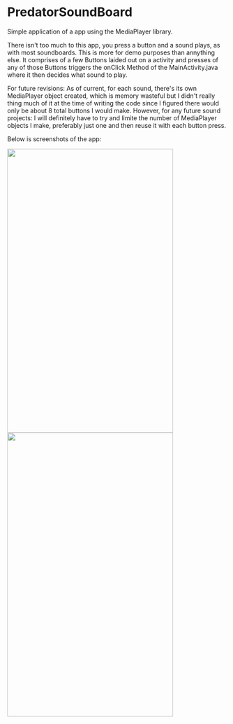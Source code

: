# PredatorSoundBoard
Simple application of a app using the MediaPlayer library.

There isn't too much to this app, you press a button and a sound plays, as with most soundboards. This is more for demo purposes than annything else. It comprises of a few Buttons laided out on a activity and presses of any of those Buttons triggers the onClick Method of the MainActivity.java where it then decides what sound to play.

For future revisions:
As of current, for each sound, there's its own MediaPlayer object created, which is memory wasteful but I didn't really thing much of it at the time of writing the code since I figured there would only be about 8 total buttons I would make. However, for any future sound projects: I will definitely have to try and limite the number of MediaPlayer objects I make, preferably just one and then reuse it with each button press.

Below is screenshots of the app:
<div>
<img src="https://user-images.githubusercontent.com/30193978/34647600-12b84dc0-f33b-11e7-89d2-6e5fe6d0bc30.jpg" width="380" height="650">
<img src="https://user-images.githubusercontent.com/30193978/34647601-12d34e36-f33b-11e7-8b69-5d0f811b542a.jpg" width="380" height="650">
</div>
